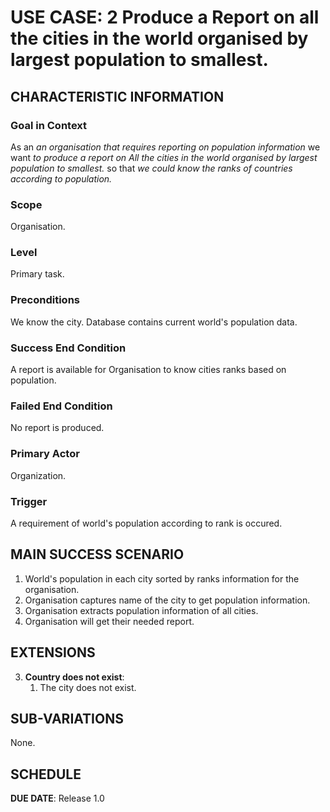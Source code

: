 # USE CASE: 2 Produce a Report on all the cities in the world organised by largest population to smallest.

## CHARACTERISTIC INFORMATION

### Goal in Context

As an *an organisation that requires reporting on population information* we want *to produce a report on All the cities in the world organised by largest population to smallest.* so that *we could know the ranks of countries according to population.*

### Scope

Organisation.

### Level

Primary task.

### Preconditions

We know the city.  Database contains current world's population data.

### Success End Condition

A report is available for Organisation to know cities ranks based on population.

### Failed End Condition

No report is produced.

### Primary Actor

Organization.

### Trigger

A requirement of world's population according to rank is occured.

## MAIN SUCCESS SCENARIO

1. World's population in each city sorted by ranks information for the organisation.
2. Organisation captures name of the city to get population information.
3. Organisation extracts population information of all cities.
4. Organisation will get their needed report.

## EXTENSIONS

3. **Country does not exist**:
    1. The city does not exist. 

## SUB-VARIATIONS

None.

## SCHEDULE

**DUE DATE**: Release 1.0